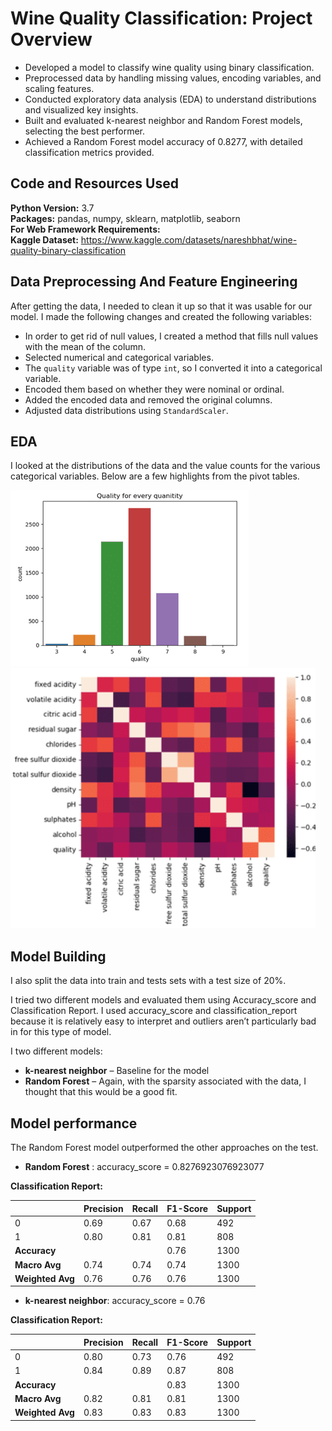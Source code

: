 # Wine Quality Classification: Project Overview

* Developed a model to classify wine quality using binary classification.
* Preprocessed data by handling missing values, encoding variables, and scaling features.
* Conducted exploratory data analysis (EDA) to understand distributions and visualized key insights.
* Built and evaluated k-nearest neighbor and Random Forest models, selecting the best performer.
* Achieved a Random Forest model accuracy of 0.8277, with detailed classification metrics provided.

## Code and Resources Used 
**Python Version:** 3.7  
**Packages:** pandas, numpy, sklearn, matplotlib, seaborn  
**For Web Framework Requirements:**    
**Kaggle Dataset:** https://www.kaggle.com/datasets/nareshbhat/wine-quality-binary-classification

## Data Preprocessing And Feature Engineering 
After getting the data, I needed to clean it up so that it was usable for our model. I made the following changes and created the following variables:

*	In order to get rid of null values, I created a method that fills null values with the mean of the column. 
*	Selected numerical and categorical variables. 
*	The `quality` variable was of type `int`, so I converted it into a categorical variable.
*	Encoded them based on whether they were nominal or ordinal.
*	Added the encoded data and removed the original columns.
*	Adjusted data distributions using `StandardScaler`.

  
## EDA
I looked at the distributions of the data and the value counts for the various categorical variables. Below are a few highlights from the pivot tables. 

![alt text](https://github.com/Samir4569/Wine-Quality-Classification/blob/main/assets/graph.png)
![alt text](https://github.com/Samir4569/Wine-Quality-Classification/blob/main/assets/graph2.png)

## Model Building 

I also split the data into train and tests sets with a test size of 20%.   

I tried two different models and evaluated them using Accuracy_score and Classification Report. I used accuracy_score and classification_report because it is relatively easy to interpret and outliers aren’t particularly bad in for this type of model.   

I two different models:
*	**k-nearest neighbor** – Baseline for the model
*	**Random Forest** – Again, with the sparsity associated with the data, I thought that this would be a good fit. 

## Model performance
The Random Forest model outperformed the other approaches on the test.
*	**Random Forest** : accuracy_score =  0.8276923076923077

**Classification Report:**

|               | Precision | Recall | F1-Score | Support |
|---------------|-----------|--------|----------|---------|
| 0             | 0.69      | 0.67   | 0.68     | 492     |
| 1             | 0.80      | 0.81   | 0.81     | 808     |
| **Accuracy**  |           |        | 0.76     | 1300    |
| **Macro Avg** | 0.74      | 0.74   | 0.74     | 1300    |
| **Weighted Avg** | 0.76   | 0.76   | 0.76     | 1300    |

*	**k-nearest neighbor**: accuracy_score =  0.76

**Classification Report:**

|               | Precision | Recall | F1-Score | Support |
|---------------|-----------|--------|----------|---------|
| 0             | 0.80      | 0.73   | 0.76     | 492     |
| 1             | 0.84      | 0.89   | 0.87     | 808     |
| **Accuracy**  |           |        | 0.83     | 1300    |
| **Macro Avg** | 0.82      | 0.81   | 0.81     | 1300    |
| **Weighted Avg** | 0.83   | 0.83   | 0.83     | 1300    |




